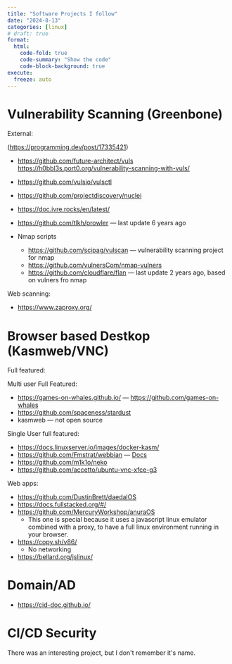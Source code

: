 ```yaml
---
title: "Software Projects I follow"
date: "2024-8-13"
categories: [linux]
# draft: true
format:
  html:
    code-fold: true
    code-summary: "Show the code"
    code-block-background: true
execute:
  freeze: auto
---
```



# Vulnerability Scanning (Greenbone)

External:

(https://programming.dev/post/17335421)

* https://github.com/future-architect/vuls https://h0bbl3s.port0.org/vulnerability-scanning-with-vuls/
* https://github.com/vulsio/vulsctl
* https://github.com/projectdiscovery/nuclei
* https://doc.ivre.rocks/en/latest/
* https://github.com/tlkh/prowler — last update 6 years ago

* Nmap scripts
    * https://github.com/scipag/vulscan — vulnerability scanning project for nmap
    * https://github.com/vulnersCom/nmap-vulners
    * https://github.com/cloudflare/flan — last update 2 years ago, based on vulners fro nmap


Web scanning:

* https://www.zaproxy.org/


# Browser based Destkop (Kasmweb/VNC)


Full featured: 

Multi user Full Featured:

* https://games-on-whales.github.io/ — https://github.com/games-on-whales
* https://github.com/spaceness/stardust
* kasmweb — not open source


Single User full featured: 

* https://docs.linuxserver.io/images/docker-kasm/
* https://github.com/Fmstrat/webbian — [Docs](https://nowsci.com/webbian/)
* https://github.com/m1k1o/neko
* https://github.com/accetto/ubuntu-vnc-xfce-g3


Web apps:

* https://github.com/DustinBrett/daedalOS
* https://docs.fullstacked.org/#/
* https://github.com/MercuryWorkshop/anuraOS
    - This one is special because it uses a javascript linux emulator combined with a proxy, to have a full linux environment running in your browser.
* https://copy.sh/v86/
  - No networking
* https://bellard.org/jslinux/



# Domain/AD

* https://cid-doc.github.io/


# CI/CD Security

There was an interesting project, but I don't remember it's name. 
